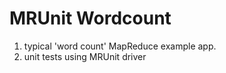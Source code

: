 MRUnit Wordcount
================

1.  typical 'word count' MapReduce example app.
2.  unit tests using MRUnit driver
